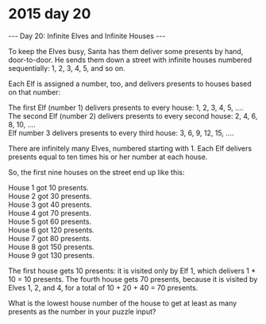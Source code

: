 # 2015 day 20

--- Day 20: Infinite Elves and Infinite Houses ---

To keep the Elves busy, Santa has them deliver some presents by hand, door-to-door.  He sends them down a street with infinite houses numbered sequentially: 1, 2, 3, 4, 5, and so on.



Each Elf is assigned a number, too, and delivers presents to houses based on that number:



The first Elf (number 1) delivers presents to every house: 1, 2, 3, 4, 5, ....\
The second Elf (number 2) delivers presents to every second house: 2, 4, 6, 8, 10, ....\
Elf number 3 delivers presents to every third house: 3, 6, 9, 12, 15, ....



There are infinitely many Elves, numbered starting with 1.  Each Elf delivers presents equal to ten times his or her number at each house.



So, the first nine houses on the street end up like this:



House 1 got 10 presents.\
House 2 got 30 presents.\
House 3 got 40 presents.\
House 4 got 70 presents.\
House 5 got 60 presents.\
House 6 got 120 presents.\
House 7 got 80 presents.\
House 8 got 150 presents.\
House 9 got 130 presents.



The first house gets 10 presents: it is visited only by Elf 1, which delivers 1 * 10 = 10 presents.  The fourth house gets 70 presents, because it is visited by Elves 1, 2, and 4, for a total of 10 + 20 + 40 = 70 presents.



What is the lowest house number of the house to get at least as many presents as the number in your puzzle input?



